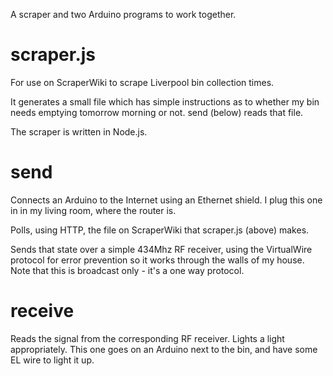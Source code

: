 A scraper and two Arduino programs to work together.


scraper.js
==========

For use on ScraperWiki to scrape Liverpool bin collection times. 

It generates a small file which has simple instructions as to whether my bin
needs emptying tomorrow morning or not. send (below) reads that file. 

The scraper is written in Node.js.


send
====

Connects an Arduino to the Internet using an Ethernet shield. I plug this one
in in my living room, where the router is.

Polls, using HTTP, the file on ScraperWiki that scraper.js (above) makes.

Sends that state over a simple 434Mhz RF receiver, using the VirtualWire
protocol for error prevention so it works through the walls of my house. Note
that this is broadcast only - it's a one way protocol.


receive
=======

Reads the signal from the corresponding RF receiver. Lights a light
appropriately. This one goes on an Arduino next to the bin, and have some EL
wire to light it up.


